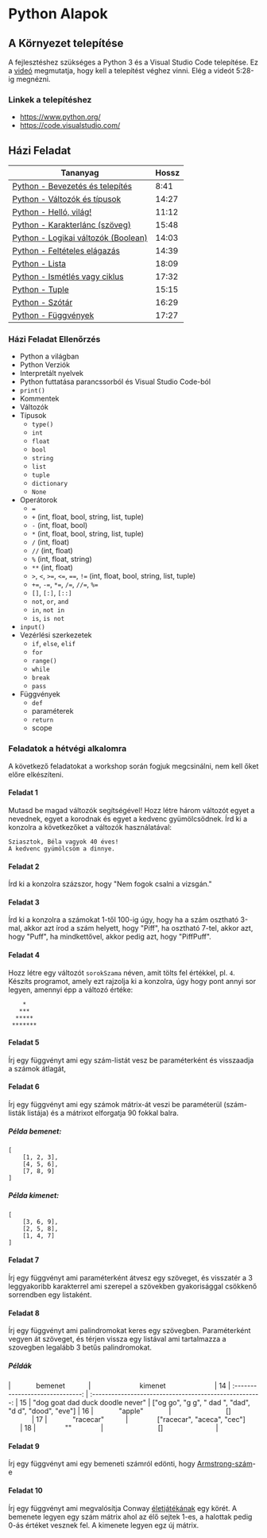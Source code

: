 # Python Alapok

## A Környezet telepítése

A fejlesztéshez szükséges a Python 3 és a Visual Studio Code telepítése.
Ez a [videó](https://www.youtube.com/watch?v=U4tBaFuLEzY&end=328) megmutatja,
hogy kell a telepítést véghez vinni. Elég a videót 5:28-ig megnézni.

### Linkek a telepítéshez

- <https://www.python.org/>
- <https://code.visualstudio.com/>

## Házi Feladat

| Tananyag | Hossz |
| -------- | ----- |
| [Python - Bevezetés és telepítés](https://www.youtube.com/watch?v=kr-pmSBeKzM) | 8:41 |
| [Python - Változók és típusok](https://www.youtube.com/watch?v=ss_ZR2XkL-E) | 14:27 |
| [Python - Helló, világ!](https://www.youtube.com/watch?v=zY2lLb-2Q88) | 11:12 |
| [Python - Karakterlánc (szöveg)](https://www.youtube.com/watch?v=uapT_JPjrBk) | 15:48 |
| [Python - Logikai változók (Boolean)](https://www.youtube.com/watch?v=_DBOiV4R9rg) | 14:03 |
| [Python - Feltételes elágazás](https://www.youtube.com/watch?v=BYdQLRIkWC0) | 14:39 |
| [Python - Lista](https://www.youtube.com/watch?v=hoJBELib22Y) | 18:09 |
| [Python - Ismétlés vagy ciklus](https://www.youtube.com/watch?v=mNrG0yImpvA) | 17:32 |
| [Python - Tuple](https://www.youtube.com/watch?v=hHu7z2p-Dxk) | 15:15 |
| [Python - Szótár](https://www.youtube.com/watch?v=TzuhLLs8Oa0) | 16:29 |
| [Python - Függvények](https://www.youtube.com/watch?v=P_l6dzefLsE) | 17:27 |

### Házi Feladat Ellenőrzés

- Python a világban
- Python Verziók
- Interpretált nyelvek
- Python futtatása parancssorból és Visual Studio Code-ból
- `print()`
- Kommentek
- Változók
- Típusok
  - `type()`
  - `int`
  - `float`
  - `bool`
  - `string`
  - `list`
  - `tuple`
  - `dictionary`
  - `None`
- Operátorok
  - `=`
  - `+`  (int, float, bool, string, list, tuple)
  - `-`  (int, float, bool)
  - `*`  (int, float, bool, string, list, tuple)
  - `/`  (int, float)
  - `//` (int, float)
  - `%`  (int, float, string)
  - `**` (int, float)
  - `>`, `<`, `>=`, `<=`, `==`, `!=`  (int, float, bool, string, list, tuple)
  - `+=`, `-=`, `*=`, `/=`, `//=`, `%=`
  - `[]`, `[:]`, `[::]`
  - `not`, `or`, `and`
  - `in`, `not in`
  - `is`, `is not`
- `input()`
- Vezérlési szerkezetek
  - `if`, `else`, `elif`
  - `for`
  - `range()`
  - `while`
  - `break`
  - `pass`
- Függvények
  - `def`
  - paraméterek
  - `return`
  - scope

### Feladatok a hétvégi alkalomra

A következő feladatokat a workshop során fogjuk megcsinálni, nem kell őket előre
elkészíteni.

#### Feladat 1

Mutasd be magad változók segítségével! Hozz létre három változót egyet a nevednek, egyet a korodnak és egyet a kedvenc gyümölcsödnek.
Írd ki a konzolra a következőket a változók használatával:
```
Sziasztok, Béla vagyok 40 éves!
A kedvenc gyümölcsöm a dinnye.
```

#### Feladat 2

Írd ki a konzolra százszor, hogy "Nem fogok csalni a vizsgán."

#### Feladat 3

Írd ki a konzolra a számokat 1-től 100-ig úgy, hogy ha a szám osztható 3-mal, akkor azt írod a szám helyett, hogy "Piff", ha osztható 7-tel, akkor azt, hogy "Puff", ha mindkettővel, akkor pedig azt, hogy "PiffPuff".

#### Feladat 4

Hozz létre egy változót `sorokSzama` néven, amit tölts fel értékkel, pl. `4`. Készíts programot, amely ezt rajzolja ki a konzolra, úgy hogy pont annyi sor legyen, amennyi épp a változó értéke:
```
    *
   ***
  *****
 *******
```

#### Feladat 5

Írj egy függvényt ami egy szám-listát vesz be paraméterként és visszaadja a számok átlagát,

#### Feladat 6

Írj egy függvényt ami egy számok mátrix-át veszi be paraméterül (szám-listák listája) és a mátrixot elforgatja 90 fokkal balra.

##### Példa bemenet:

```
[
    [1, 2, 3],
    [4, 5, 6],
    [7, 8, 9]
]
```

##### Példa kimenet:

```
[
    [3, 6, 9],
    [2, 5, 8],
    [1, 4, 7]
]
```

#### Feladat 7

Írj egy függvényt ami paraméterként átvesz egy szöveget, és visszatér a 3 leggyakoribb karakterrel ami szerepel a szövekben gyakorisággal csökkenő sorrendben egy listaként.

#### Feladat 8

Írj egy függvényt ami palindromokat keres egy szövegben. Paraméterként vegyen át szöveget, és térjen vissza egy listával ami tartalmazza a szovegben legalább 3 betűs palindromokat.

##### Példák
|              bemenet             |                         kimenet                         |
14
| :------------------------------: | :-----------------------------------------------------: |
15
| "dog goat dad duck doodle never" | \["og go", "g g", " dad ", "dad", "d d", "dood", "eve"] |
16
|              "apple"             |                            []                           |
17
|             "racecar"            |               \["racecar", "aceca", "cec"]              |
18
|                ""                |                            []                           |

#### Feladat 9

Írj egy függvényt ami egy bemeneti számról edönti, hogy [Armstrong-szám](https://hu.wikipedia.org/wiki/Armstrong-sz%C3%A1m)-e

#### Feladat 10

Írj egy függvényt ami megvalósítja Conway [életjátékának](https://hu.wikipedia.org/wiki/%C3%89letj%C3%A1t%C3%A9k) egy körét.
A bemenete legyen egy szám mátrix ahol az élő sejtek 1-es, a halottak pedig 0-ás értéket vesznek fel.
A kimenete legyen egz új mátrix.
